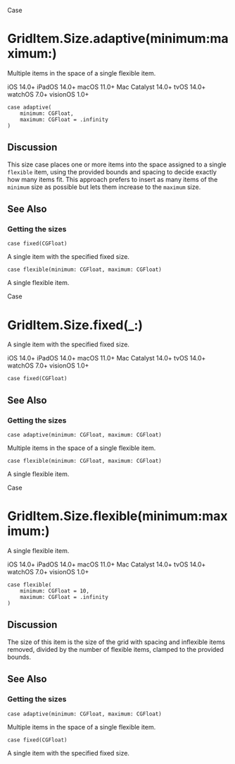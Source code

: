 Case

# GridItem.Size.adaptive(minimum:maximum:)

Multiple items in the space of a single flexible item.

iOS 14.0+  iPadOS 14.0+  macOS 11.0+  Mac Catalyst 14.0+  tvOS 14.0+  watchOS
7.0+  visionOS 1.0+

    
    
    case adaptive(
        minimum: CGFloat,
        maximum: CGFloat = .infinity
    )

## Discussion

This size case places one or more items into the space assigned to a single
`flexible` item, using the provided bounds and spacing to decide exactly how
many items fit. This approach prefers to insert as many items of the `minimum`
size as possible but lets them increase to the `maximum` size.

## See Also

### Getting the sizes

`case fixed(CGFloat)`

A single item with the specified fixed size.

`case flexible(minimum: CGFloat, maximum: CGFloat)`

A single flexible item.

Case

# GridItem.Size.fixed(_:)

A single item with the specified fixed size.

iOS 14.0+  iPadOS 14.0+  macOS 11.0+  Mac Catalyst 14.0+  tvOS 14.0+  watchOS
7.0+  visionOS 1.0+

    
    
    case fixed(CGFloat)

## See Also

### Getting the sizes

`case adaptive(minimum: CGFloat, maximum: CGFloat)`

Multiple items in the space of a single flexible item.

`case flexible(minimum: CGFloat, maximum: CGFloat)`

A single flexible item.

Case

# GridItem.Size.flexible(minimum:maximum:)

A single flexible item.

iOS 14.0+  iPadOS 14.0+  macOS 11.0+  Mac Catalyst 14.0+  tvOS 14.0+  watchOS
7.0+  visionOS 1.0+

    
    
    case flexible(
        minimum: CGFloat = 10,
        maximum: CGFloat = .infinity
    )

## Discussion

The size of this item is the size of the grid with spacing and inflexible
items removed, divided by the number of flexible items, clamped to the
provided bounds.

## See Also

### Getting the sizes

`case adaptive(minimum: CGFloat, maximum: CGFloat)`

Multiple items in the space of a single flexible item.

`case fixed(CGFloat)`

A single item with the specified fixed size.

